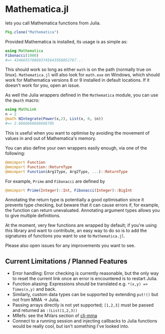 # Mathematica.jl

lets you call Mathematica functions from Julia.

```julia
Pkg.clone("Mathematica")
````

Provided Mathematica is installed, its usage is as simple as:

```julia
using Mathematica
Fibonacci(1000)
#=> 4346655768693745643568852767...
```
This should work so long as either `math` is on the path (normally true on linux). `Mathematica.jl` will also look for `math.exe` on Windows, which should work for Mathematica versions 8 or 9 installed in default locations. If it doesn't work for you, open an issue.

As well the Julia wrappers defined in the `Mathematica` module, you can use the `@math` macro:

```julia
using MathLink
n = 2
@math NIntegrate(Power(x,2), List(x, 0, $n))
#=> 2.6666666666666705
```
This is useful when you want to optimise by avoiding the movement of values in and out of Mathematica's memory.

You can also define your own wrappers easily enough, via one of the following:


```julia
@mmimport Function
@mmimport Function::ReturnType
@mmimport Function(Arg1Type, Arg2Type, ...)::ReturnType
```
For example, `Prime` and `Fibonacci` are defined by

```julia
@mmimport Prime(Integer)::Int, Fibonacci(Integer)::BigInt
```
Annotating the return type is potentially a good optimisation since it prevents type checking, but beware that it can cause errors if, for example, the function can return unevaluated. Annotating argument types allows you to give multiple definitions.

At the moment, very few functions are wrapped by default; if you're using this library and want to contribute, an easy way to do so is to add the signatures of functions you want to use to `Mathematica.jl`.

Please also open issues for any improvements you want to see.

## Current Limitations / Planned Features
* Error handling: Error checking is currently reasonable, but the only way to reset the current link once an error is encountered is to restart Julia.
* Function aliasing: Expressions should be translated e.g. `*(x,y) => Times(x,y)` and back.
* Similarly, custom data types can be supported by extending `put!()` but not from MMA -> Julia.
* Passing arrays directly is not yet supported; `[1,2,3]` must be passed and returned as `:(List(1,2,3))`
* MRefs: see the MVars section of [clj-mma](https://github.com/one-more-minute/clj-mma?source=c#mathematica-vars)
* Connect to a running session and injecting callbacks to Julia functions would be really cool, but isn't something I've looked into.
